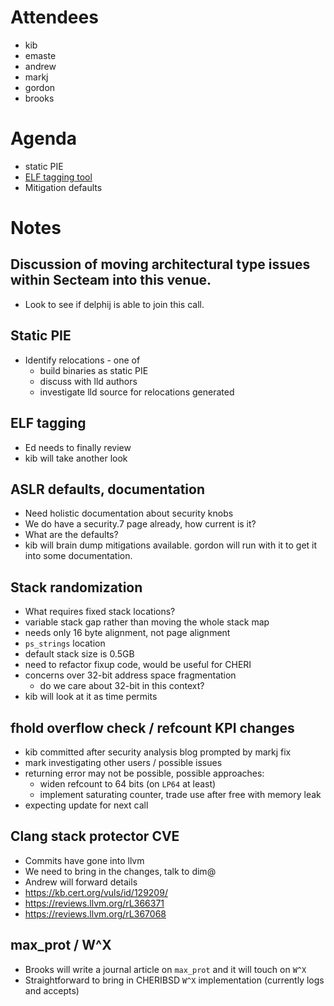 # Attendees
- kib
- emaste
- andrew
- markj
- gordon
- brooks

# Agenda
- static PIE
- [ELF tagging tool](https://reviews.freebsd.org/D19290)
- Mitigation defaults

# Notes
## Discussion of moving architectural type issues within Secteam into this venue.
- Look to see if delphij is able to join this call.

## Static PIE
- Identify relocations - one of
  - build binaries as static PIE
  - discuss with lld authors
  - investigate lld source for relocations generated

## ELF tagging
- Ed needs to finally review
- kib will take another look

## ASLR defaults, documentation
- Need holistic documentation about security knobs
- We do have a security.7 page already, how current is it?
- What are the defaults?
- kib will brain dump mitigations available. gordon will run with it to get it
  into some documentation.

## Stack randomization
- What requires fixed stack locations?
- variable stack gap rather than moving the whole stack map
- needs only 16 byte alignment, not page alignment
- `ps_strings` location
- default stack size is 0.5GB
- need to refactor fixup code, would be useful for CHERI
- concerns over 32-bit address space fragmentation
  - do we care about 32-bit in this context?
- kib will look at it as time permits

## fhold overflow check / refcount KPI changes
- kib committed after security analysis blog prompted by markj fix
- mark investigating other users / possible issues
- returning error may not be possible, possible approaches:
  - widen refcount to 64 bits (on `LP64` at least)
  - implement saturating counter, trade use after free with memory leak
- expecting update for next call

## Clang stack protector CVE
- Commits have gone into llvm
- We need to bring in the changes, talk to dim@
- Andrew will forward details
- https://kb.cert.org/vuls/id/129209/
- https://reviews.llvm.org/rL366371
- https://reviews.llvm.org/rL367068

## max_prot / W^X
- Brooks will write a journal article on `max_prot` and it will touch on `W^X`
- Straightforward to bring in CHERIBSD `W^X` implementation (currently logs and
  accepts)
